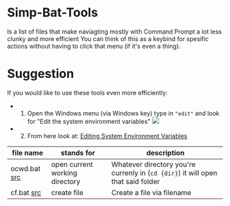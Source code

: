 # Simp-Bat-Tools

Is a list of files that make naviagting mostly with Command Prompt a lot less clunky and more efficient
You can think of this as a keybind for spesific actions without having to click that menu (if it's even a thing).

# Suggestion
If you would like to use these tools even more efficiently:
* 1) Open the Windows menu (via Windows key) type in ``"edit"`` and look for "Edit the system environment variables"
![](https://raw.githubusercontent.com/Jawschamp/Simp-Bat-Tools/main/image%5B1%5D.png)
* 2) From here look at: [Editing System Environment Variables](https://www.imatest.com/docs/editing-system-environment-variables/#Windows)

| file name | stands for | description |
| - | - | - |
| ocwd.bat [src](https://github.com/Jawschamp/Jaws-Bat-Tools/blob/main/Bat%20Tools/ocwd.bat) | open current working directory | Whatever directory you're currenly in (``cd {dir}``) it will open that said folder |
| cf.bat [src](https://github.com/Jawschamp/Simp-Bat-Tools/blob/main/Bat%20Tools/cf.bat) | create file | Create a file via filename | 
